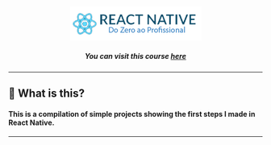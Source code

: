 <p align="center">
  <img src="./READMEfiles/topImage.png">
</p>

<text style="text-align:center;">

  ##### You can visit this course <a href="https://b7web.com.br/react-native/?gclid=CjwKCAjwkun1BRAIEiwA2mJRWZKmEErkiXXlkpQTQZ7WsYRNZI3hPma2ya4ir-bcvbJfw-NOW4hLJBoC3QsQAvD_BwE&ref=L8493008W&hsrc=YWR3MDM%3D">here</a>
</text>


---

  ## 💾 **What is this?** 
  #### This is a compilation of simple projects showing the first steps I made in React Native.

---

  






